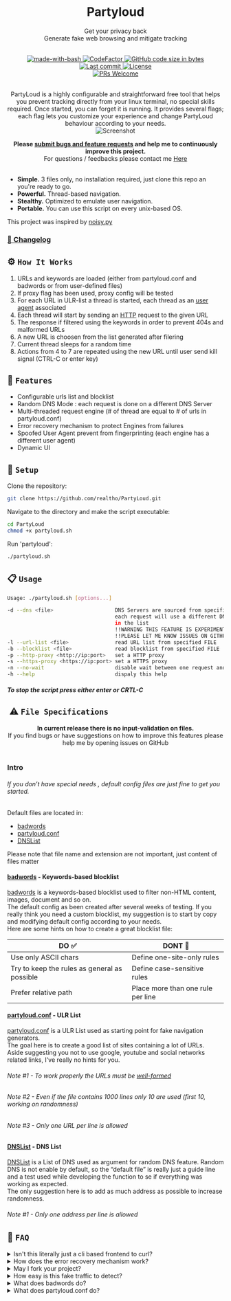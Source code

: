 <h1 align="center">
Partyloud
</h1>

<p align="center">
Get your privacy back<br>
Generate fake web browsing and mitigate tracking 
</p>

<div align="center">
  <br />
  <!-- made-with-bash -->
  <a href="https://www.gnu.org/software/bash/">
    <img src="https://img.shields.io/badge/Made%20with-Bash-1f425f.svg"
      alt="made-with-bash" />
  </a>
  <!-- CodeFactor -->
  <a href="https://www.codefactor.io/repository/github/realtho/partyloud">
    <img src="https://www.codefactor.io/repository/github/realtho/partyloud/badge"
      alt="CodeFactor" />
  </a>
  <!-- GitHub code size in bytes -->
  <a href="#">
    <img src="https://img.shields.io/github/languages/code-size/realtho/PartyLoud.svg"
      alt="GitHub code size in bytes" />
  </a>
  <br />
  <!-- GitHub last commit -->
  <a href="#">
    <img src="https://img.shields.io/github/last-commit/realtho/PartyLoud.svg"
      alt="Last commit" />
  </a>
  <!-- License -->
  <a href="#">
    <img src="https://img.shields.io/github/license/realtho/Partyloud.svg"
      alt="License" />
  </a>
  <br />
  <!-- License -->
  <a href="http://makeapullrequest.com">
    <img src="https://img.shields.io/badge/PRs-welcome-brightgreen.svg"
      alt="PRs Welcome" />
  </a>
  <br />
</div>
  
<p align="center">
<br />
PartyLoud is a highly configurable and straightforward free tool that helps you prevent tracking directly from your linux terminal, no special skills required. Once started, you can forget it is running. It provides several flags; each flag lets you customize your experience and change PartyLoud behaviour according to your needs.
<br />
<img src="https://i.imgur.com/cPO0X1U.png"
      alt="Screenshot" />
</p>

<p align="center">
<b>Please <a href="https://github.com/realtho/PartyLoud/issues">submit bugs and feature requests</a> and help me to continuously improve this project.</b><br />
For questions / feedbacks please contact me <a href="https://twitter.com/realTHO2">Here</a><br />
<br />
</p>  

- **Simple.** 3 files only, no installation required, just clone this repo an you're ready to go.
- **Powerful.** Thread-based navigation.
- **Stealthy.** Optimized to emulate user navigation.
- **Portable.** You can use this script on every unix-based OS.

This project was inspired by [noisy.py](https://github.com/1tayH/noisy "noisy.py")

### [📝 Changelog](CHANGELOG.md)

## ⚙️ `How It Works`

1. URLs and keywords are loaded (either from partyloud.conf and badwords or from user-defined files)
2. If proxy flag has been used, proxy config will be tested
3. For each URL in ULR-list a thread is started, each thread as an [user agent](https://developer.mozilla.org/en-US/docs/Web/HTTP/Headers/User-Agent) associated
4. Each thread will start by sending an [HTTP](https://www.scaler.com/topics/hypertext-transfer-protocol/) request to the given URL
5. The response if filtered using the keywords in order to prevent 404s and malformed URLs
6. A new URL is choosen from the list generated after filering
7. Current thread sleeps for a random time
8. Actions from 4 to 7 are repeated using the new URL until user send kill signal (CTRL-C or enter key) 

## 🚀 `Features`

- Configurable urls list and blocklist
- Random DNS Mode : each request is done on a different DNS Server
- Multi-threaded request engine (# of thread are equal to # of urls in partyloud.conf)
- Error recovery mechanism to protect Engines from failures
- Spoofed User Agent prevent from fingerprinting (each engine has a different user agent)
- Dynamic UI

## 🎉 `Setup`

Clone the repository:
```sh
git clone https://github.com/realtho/PartyLoud.git
```
Navigate to the directory and make the script executable:
```sh
cd PartyLoud
chmod +x partyloud.sh
```
Run 'partyloud':
```sh
./partyloud.sh
```

## 📋 `Usage`

```sh
Usage: ./partyloud.sh [options...]

-d --dns <file>                    DNS Servers are sourced from specified FILE,
                                   each request will use a different DNS Server
                                   in the list
                                   !!WARNING THIS FEATURE IS EXPERIMENTAL!!
                                   !!PLEASE LET ME KNOW ISSUES ON GITHUB !!
-l --url-list <file>               read URL list from specified FILE
-b --blocklist <file>              read blocklist from specified FILE
-p --http-proxy <http://ip:port>   set a HTTP proxy
-s --https-proxy <https://ip:port> set a HTTPS proxy
-n --no-wait                       disable wait between one request and an other
-h --help                          dispaly this help
```

##### To stop the script press either enter or CRTL-C

##  ⚠️ `File Specifications`

<p align="center">
<b>In current release there is no input-validation on files.</b><br />
If you find bugs or have suggestions on how to improve this features please help me  by opening issues on GitHub <br />
<br />
</p>

### Intro

###### If you don’t have special needs , default config files are just fine to get you started.  
  
Default files are located in:

* [badwords](badwords)
* [partyloud.conf](partyloud.conf)
* [DNSList](DNSList)

Please note that file name and extension are not important, just content of files matter  
  
#### [badwords](badwords) - Keywords-based blocklist
  
[badwords](badwords) is a keywords-based blocklist used to filter non-HTML content, images, document and so on.  
The default config as been created after several weeks of testing. If you really think you need a custom blocklist, my suggestion is to start by copy and modifying default config according to your needs.  
Here are some hints on how to create a great blocklist file:
  
| DO ✅ | DONT 🚫 |
| ------------- | ------------- |
| Use only ASCII chars  | Define one-site-only rules |
| Try to keep the rules as general as possible | Define case-sensitive rules |
| Prefer relative path | Place more than one rule per line |
  
#### [partyloud.conf](partyloud.conf) - ULR List
  
[partyloud.conf](partyloud.conf) is a ULR List used as starting point for fake navigation generators.  
The goal here is to create a good list of sites containing a lot of URLs.  
Aside suggesting you not to use google, youtube and social networks related links, I've really no hints for you.  
###### Note #1 - To work properly the URLs must be [well-formed](https://earthsci.stanford.edu/computing/hosting/urlsyntax/index.php)  
###### Note #2 - Even if the file contains 1000 lines only 10 are used (first 10, working on randomness)  
###### Note #3 - Only one URL per line is allowed
  
#### [DNSList](DNSList) - DNS List
  
[DNSList](DNSList) is a List of DNS used as argument for random DNS feature. Random DNS is not enable by default, so the “default file” is really just a guide line and a test used while developing the function to se if everything was working as expected.   
The only suggestion here is to add as much address as possible to increase randomness.  
###### Note #1 - Only one address per line is allowed
  
## 📖 `FAQ`

<details>
  <summary>Isn't this literally just a cli based frontend to curl?</summary>
  <p><br />The core of the script is a curl request, but this tool does more than that. When you run the script, several threads are started. Each thread makes a different http request and parses the output to choose the next url, simulating web navigation. Unless the user stops the script (either pressing enter or via CTRL-C), it will stay alive.</p>
</details>

<details>
  <summary>How does the error recovery mechanism work? </summary>
  <p><br />Error recovery mechanism is an elegant way to say that if the http request returns a status code starting with 4 or 5 (error), the script will use a backup-url on order to continue normal execution.</p>
</details>

<details>
  <summary>May I fork your project?</summary>
  <p><br />Look <a href="https://tldrlegal.com/license/gnu-general-public-license-v3-(gpl-3)">Here</a> 😉</p>
</details>

<details>
  <summary>How easy is this fake traffic to detect?</summary>
  <p><br />Unfortunately it's pretty easy, but keep in mind that this is a beta and I'll fix this "issue" in upcoming releases.</p>
</details>

<details>
  <summary>What does badwords do?</summary>
  <p><br />badwords is just a list of keywords used to filter urls in order to prevent 404s and traversing non-html content (like images, css, js). You can create your own, but, unless you have special needs, I recommend you use the default one or at least use it as a template.</p>
</details>

<details>
  <summary>What does partyloud.conf do?</summary>
  <p><br />partyloud.conf is just a list of root urls used to start the fake navigation. You can create your own conf file, but pay attention that the more urls you add, the more threads you start. This is an "open issue". Upcoming releases will come with a max thread number in order to avoid <a href="https://www.geeksforgeeks.org/fork-bomb/">Fork Bombs</a>.</p>
</details>
